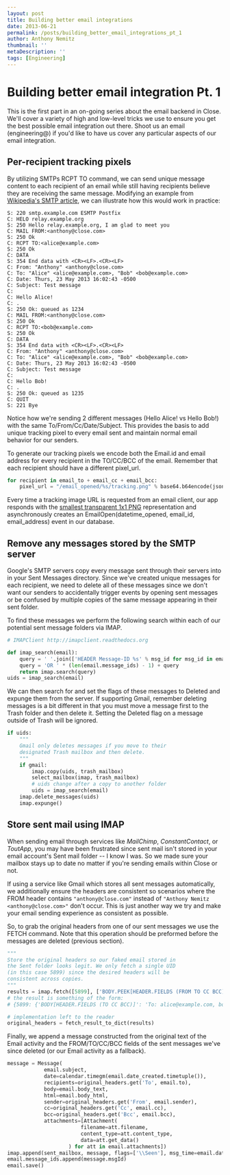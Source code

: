 ```yaml
---
layout: post
title: Building better email integrations
date: 2013-06-21
permalink: /posts/building_better_email_integrations_pt_1
author: Anthony Nemitz
thumbnail: ''
metaDescription: ''
tags: [Engineering]
---
```


# Building better email integration Pt. 1

This is the first part in an on-going series about the email backend in Close. We'll cover a variety of high and low-level tricks we use to ensure you get the best possible email integration out there. Shoot us an email (engineering@) if you'd like to have us cover any particular aspects of our email integration.

## Per-recipient tracking pixels

By utilizing SMTPs RCPT TO command, we can send unique message content to each recipient of an email while still having recipients believe they are receiving the same message. Modifying an example from [Wikipedia's SMTP article](http://en.wikipedia.org/wiki/Simple_Mail_Transfer_Protocol#SMTP_transport_example), we can illustrate how this would work in practice:

```text
S: 220 smtp.example.com ESMTP Postfix
C: HELO relay.example.org
S: 250 Hello relay.example.org, I am glad to meet you
C: MAIL FROM:<anthony@close.com>
S: 250 Ok
C: RCPT TO:<alice@example.com>
S: 250 Ok
C: DATA
S: 354 End data with <CR><LF>.<CR><LF>
C: From: "Anthony" <anthony@close.com>
C: To: "Alice" <alice@example.com>, "Bob" <bob@example.com>
C: Date: Thurs, 23 May 2013 16:02:43 -0500
C: Subject: Test message
C:
C: Hello Alice!
C: .
S: 250 Ok: queued as 1234
C: MAIL FROM:<anthony@close.com>
S: 250 Ok
C: RCPT TO:<bob@example.com>
S: 250 Ok
C: DATA
S: 354 End data with <CR><LF>.<CR><LF>
C: From: "Anthony" <anthony@close.com>
C: To: "Alice" <alice@example.com>, "Bob" <bob@example.com>
C: Date: Thurs, 23 May 2013 16:02:43 -0500
C: Subject: Test message
C:
C: Hello Bob!
C: .
S: 250 Ok: queued as 1235
C: QUIT
S: 221 Bye
```

Notice how we're sending 2 different messages (Hello Alice! vs Hello Bob!) with the same To/From/Cc/Date/Subject. This provides the basis to add unique tracking pixel to every email sent and maintain normal email behavior for our senders.

To generate our tracking pixels we encode both the Email.id and email address for every recipient in the TO/CC/BCC of the email. Remember that each recipient should have a different pixel_url.

```python
for recipient in email_to + email_cc + email_bcc:
    pixel_url = "/email_opened/%s/tracking.png" % base64.b64encode(json.dumps({'email_id': 'emai_123ABC', 'email_address': recipient'}))
```

Every time a tracking image URL is requested from an email client, our app responds with the [smallest transparent 1x1 PNG](http://garethrees.org/2007/11/14/pngcrush/) representation and asynchronously creates an EmailOpen(datetime_opened, email_id, email_address) event in our database.

## Remove any messages stored by the SMTP server

Google's SMTP servers copy every message sent through their servers into in your Sent Messages directory. Since we've created unique messages for each recipient, we need to delete all of these messages since we don't want our senders to accidentally trigger events by opening sent messages or be confused by multiple copies of the same message appearing in their sent folder.

To find these messages we perform the following search within each of our potential sent message folders via IMAP.

```python
# IMAPClient http://imapclient.readthedocs.org

def imap_search(email):
    query = ' '.join(['HEADER Message-ID %s' % msg_id for msg_id in email.message_ids])
    query = 'OR ' * (len(email.message_ids) - 1) + query
    return imap.search(query)
uids = imap_search(email)
```

We can then search for and set the flags of these messages to Deleted and expunge them from the server. If supporting Gmail, remember deleting messages is a bit different in that you must move a message first to the Trash folder and then delete it. Setting the Deleted flag on a message outside of Trash will be ignored.

```python
if uids:
    """
    Gmail only deletes messages if you move to their
    designated Trash mailbox and then delete.
    """
    if gmail:
        imap.copy(uids, trash_mailbox)
        select_mailbox(imap, trash_mailbox)
        # uids change after a copy to another folder
        uids = imap_search(email)
    imap.delete_messages(uids)
    imap.expunge()

```

## Store sent mail using IMAP

When sending email through services like _MailChimp_, _ConstantContact_, or _ToutApp_, you may have been frustrated since sent mail isn't stored in your email account's Sent mail folder -- I know I was. So we made sure your mailbox stays up to date no matter if you're sending emails within Close or not.

If using a service like Gmail which stores all sent messages automatically, we additionally ensure the headers are consistent so scenarios where the FROM header contains `"anthony@close.com"` instead of `"Anthony Nemitz <anthony@close.com>"` don't occur. This is just another way we try and make your email sending experience as consistent as possible.

So, to grab the original headers from one of our sent messages we use the FETCH command. Note that this operation should be preformed before the messages are deleted (previous section).

```python
"""
Store the original headers so our faked email stored in
the Sent folder looks legit. We only fetch a single UID
(in this case 5899) since the desired headers will be
consistent across copies.
"""
results = imap.fetch([5899], ['BODY.PEEK[HEADER.FIELDS (FROM TO CC BCC)]'])
# the result is something of the form:
# {5899: {'BODY[HEADER.FIELDS (TO CC BCC)]': 'To: alice@example.com, bob@example.com\r\nFrom: Anthony Nemitz <anthony@close.com>\r\n\r\n'}}

# implementation left to the reader
original_headers = fetch_result_to_dict(results)
```

Finally, we append a message constructed from the original text of the Email activity and the FROM/TO/CC/BCC fields of the sent messages we've since deleted (or our Email activity as a fallback).

```python
message = Message(
            email.subject,
            date=calendar.timegm(email.date_created.timetuple()),
            recipients=original_headers.get('To', email.to),
            body=email.body_text,
            html=email.body_html,
            sender=original_headers.get('From', email.sender),
            cc=original_headers.get('Cc', email.cc),
            bcc=original_headers.get('Bcc', email.bcc),
            attachments=[Attachment(
                        filename=att.filename,
                        content_type=att.content_type,
                        data=att.get_data()
                    ) for att in email.attachments])
imap.append(sent_mailbox, message, flags=['\\Seen'], msg_time=email.date_created)
email.message_ids.append(message.msgId)
email.save()
```
